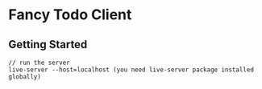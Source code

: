 # Fancy Todo Client

## Getting Started

```
// run the server
live-server --host=localhost (you need live-server package installed globally)
```
